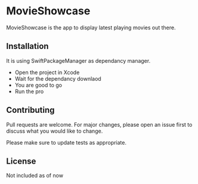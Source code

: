 # MovieShowcase

MovieShowcase is the app to display latest playing movies out there. 

## Installation

It is using SwiftPackageManager as dependancy manager.
* Open the project in Xcode
* Wait for the dependancy downlaod
* You are good to go
* Run the pro


## Contributing

Pull requests are welcome. For major changes, please open an issue first to discuss what you would like to change.

Please make sure to update tests as appropriate.

## License
Not included as of now
